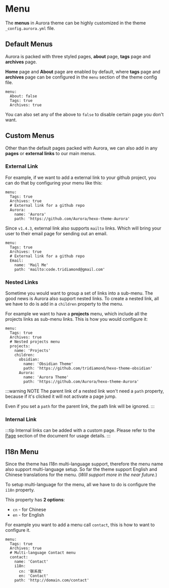# Menu

The **menus** in Aurora theme can be highly customized in the theme `_config.aurora.yml` file.

## Default Menus

Aurora is packed with three styled pages, **about** page, **tags** page and **archives** page.

**Home** page and **About** page are enabled by default, where **tags** page and **archives** page can be configured in the `menu` section of the theme config file.

```yaml{2-3}:no-line-numbers
menu:
  About: false
  Tags: true
  Archives: true
```

You can also set any of the above to `false` to disable certain page you don't want.

## Custom Menus

Other than the default pages packed with Aurora, we can also add in any **pages** or **external links** to our main menus.

### External Link

For example, if we want to add a external link to your github project, you can do that by configuring your menu like this:

```yaml{4-7}:no-line-numbers
menu:
  Tags: true
  Archives: true
  # External link for a github repo
  Aurora:
    name: 'Aurora'
    path: 'https://github.com/Aurora/hexo-theme-Aurora'
```

Since `v1.4.3`, external link also supports `mailto` links. Which will bring your user to their email page for sending out an email.

```yaml{4-7}:no-line-numbers
menu:
  Tags: true
  Archives: true
  # External link for a github repo
  Email:
    name: 'Mail Me'
    path: 'mailto:code.tridiamond@gmail.com'
```

### Nested Links

Sometime you would want to group a set of links into a sub-menu. The good news is Aurora also support nested links. To create a nested link, all we have to do is add in a `children` property to the menu.

For example we want to have a **projects** menu, which include all the projects links as sub-menu links. This is how you would configure it:

```yaml{4-13}:no-line-numbers
menu:
  Tags: true
  Archives: true
  # Nested projects menu
  projects:
    name: 'Projects'
    children:
      obsidian:
        name: 'Obsidian Theme'
        path: 'https://github.com/tridiamond/hexo-theme-obsidian'
      Aurora:
        name: 'Aurora Theme'
        path: 'https://github.com/Aurora/hexo-theme-Aurora'
```

:::warning NOTE
The parent link of a nested link won't need a `path` property, because if it's clicked it will not activate a page jump.

Even if you set a `path` for the parent link, the path link will be ignored.
:::

### Internal Link

:::tip
Internal links can be added with a custom page. Please refer to the [Page](/guide/page.html) section of the document for usage details.
:::

## I18n Menu

Since the theme has I18n multi-language support, therefore the menu name also support multi-language setup. So far the theme support English and Chinese translations for the menu. (_Will support more in the near future._)

To setup multi-language for the menu, all we have to do is configure the `i18n` property.

This property has **2 options**:

- `cn` - for Chinese
- `en` - for English

For example you want to add a menu call `contact`, this is how to want to configure it.

```yaml{7-9}:no-line-numbers
menu:
  Tags: true
  Archives: true
  # Multi-language Contact menu
  contact:
    name: 'Contact'
    i18n:
      cn: '联系我'
      en: 'Contact'
    path: 'http://domain.com/contact'
```

```

```
